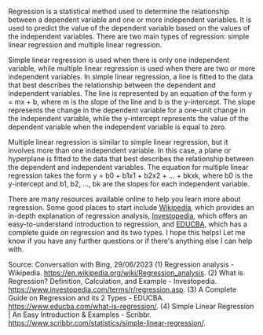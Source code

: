 Regression is a statistical method used to determine the relationship between a dependent variable and one or more independent variables. It is used to predict the value of the dependent variable based on the values of the independent variables. There are two main types of regression: simple linear regression and multiple linear regression.

Simple linear regression is used when there is only one independent variable, while multiple linear regression is used when there are two or more independent variables. In simple linear regression, a line is fitted to the data that best describes the relationship between the dependent and independent variables. The line is represented by an equation of the form y = mx + b, where m is the slope of the line and b is the y-intercept. The slope represents the change in the dependent variable for a one-unit change in the independent variable, while the y-intercept represents the value of the dependent variable when the independent variable is equal to zero.

Multiple linear regression is similar to simple linear regression, but it involves more than one independent variable. In this case, a plane or hyperplane is fitted to the data that best describes the relationship between the dependent and independent variables. The equation for multiple linear regression takes the form y = b0 + b1x1 + b2x2 + ... + bkxk, where b0 is the y-intercept and b1, b2, ..., bk are the slopes for each independent variable.

There are many resources available online to help you learn more about regression. Some good places to start include [Wikipedia](^1^), which provides an in-depth explanation of regression analysis, [Investopedia](^2^), which offers an easy-to-understand introduction to regression, and [EDUCBA](^3^), which has a complete guide on regression and its two types. I hope this helps! Let me know if you have any further questions or if there's anything else I can help with.

Source: Conversation with Bing, 29/06/2023
(1) Regression analysis - Wikipedia. https://en.wikipedia.org/wiki/Regression_analysis.
(2) What is Regression? Definition, Calculation, and Example - Investopedia. https://www.investopedia.com/terms/r/regression.asp.
(3) A Complete Guide on Regression and its 2 Types - EDUCBA. https://www.educba.com/what-is-regression/.
(4) Simple Linear Regression | An Easy Introduction & Examples - Scribbr. https://www.scribbr.com/statistics/simple-linear-regression/.


